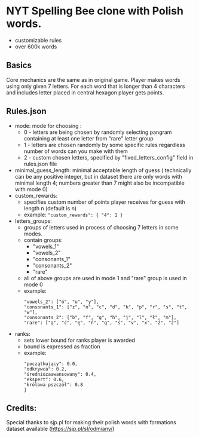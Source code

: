 # NYT Spelling Bee clone with Polish words.

* customizable rules
* over 600k words

## Basics

Core mechanics are the same as in original game. Player makes words using only given 7 letters. For each word that is
longer than 4 characters and includes letter placed in central hexagon player gets points.

## Rules.json

* mode: mode for choosing :
    * 0 - letters are being chosen by randomly selecting pangram containing at least one letter from "rare" letter group
    * 1 - letters are chosen randomly by some specific rules regardless number of words can you make with them
    * 2 - custom chosen letters, specified by "fixed_letters_config" field in rules.json file
* minimal_guess_length: minimal acceptable length of guess ( technically can be any positive integer, but in dataset
  there are only words with minimal length 4; numbers greater than 7 might also be incompatible with mode 0)
* custom_rewards:
    * specifies custom number of points player receives for guess with length n (default is n)
    * example: ```"custom_rewards": {
      "4": 1 }```
* letters_groups:
    * groups of letters used in process of choosing 7 letters in some modes.
    * contain groups:
        * "vowels_1"
        * "vowels_2"
        * "consonants_1"
        * "consonants_2"
        * "rare"
    * all of above groups are used in mode 1 and "rare" group is used in mode 0
    * example:
      ```"vowels_1": ["a", "e", "i", "o"],
      "vowels_2": ["ó", "u", "y"],  
      "consonants_1": ["z", "n", "c", "d", "k", "p", "r", "s", "t", "w"],
      "consonants_2": ["b", "f", "g", "h", "j", "l", "ł", "m"],
      "rare": ["ą", "ć", "ę", "ń", "q", "ś", "v", "x", "ź", "ż"]
      ```
* ranks:
    * sets lower bound for ranks player is awarded
    * bound is expressed as fraction
    * example:
        ```"ranks": {
        "początkujący": 0.0,
        "odkrywca": 0.2,
        "średniozaawansowany": 0.4,
        "ekspert": 0.6,
        "królowa pszczół": 0.8
      }
      ```

## Credits:

Special thanks to sjp.pl for making their polish words with formations dataset available (https://sjp.pl/sl/odmiany/)